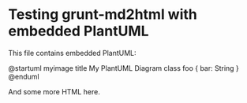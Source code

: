 Testing grunt-md2html with embedded PlantUML
=================================================

This file contains embedded PlantUML:

@startuml myimage
title My PlantUML Diagram
class foo {
    bar: String
}
@enduml

And some more HTML here.
